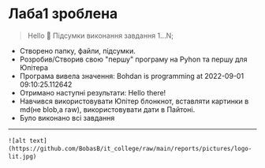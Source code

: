 # Лаба1 зроблена

> Hello :snake:
Підсумки виконання завдання 1...N;

- Створено папку, файли, підсумки.
- Розробив/Створив
свою "першу" програму на Pyhon та першу для Юпітера
- Програма вивела значення:
Bohdan is programming at 2022-09-01 09:10:25.112642
- Отримано наступні результати:
Hello there!
- Навчився
використовувати Юпітер блонкнот, вставляти картинки в md(не blob,а raw), використовувати дати в Пайтоні.
- Було виконано  всі завдання

---

    ![alt text](https://github.com/BobasB/it_college/raw/main/reports/pictures/logo-lit.jpg)
